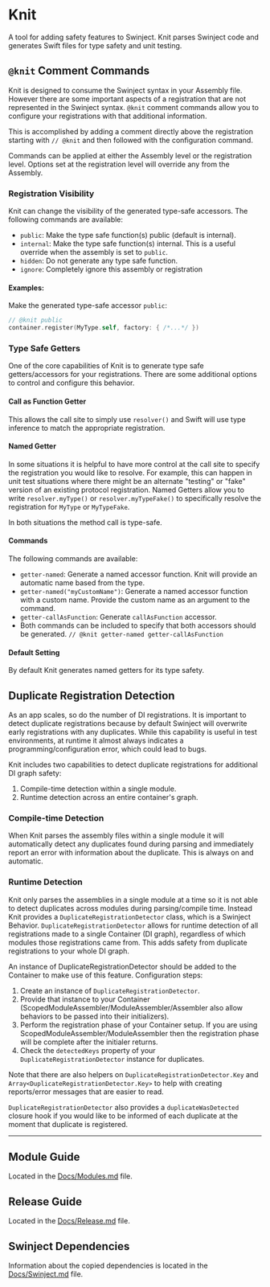 # Knit

A tool for adding safety features to Swinject.
Knit parses Swinject code and generates Swift files for type safety and unit testing.

## `@knit` Comment Commands

Knit is designed to consume the Swinject syntax in your Assembly file. However there are some important aspects of
a registration that are not represented in the Swinject syntax. `@knit` comment commands allow you to configure
your registrations with that additional information.

This is accomplished by adding a comment directly above the registration starting with `// @knit` and then
followed with the configuration command.

Commands can be applied at either the Assembly level or the registration level. Options set at the registration level will override any from the Assembly.

### Registration Visibility

Knit can change the visibility of the generated type-safe accessors.
The following commands are available:

* `public`: Make the type safe function(s) public (default is internal).
* `internal`: Make the type safe function(s) internal. This is a useful override when the assembly is set to `public`.
* `hidden`: Do not generate any type safe function.
* `ignore`: Completely ignore this assembly or registration

#### Examples:

Make the generated type-safe accessor `public`:
``` swift
// @knit public
container.register(MyType.self, factory: { /*...*/ })
```

### Type Safe Getters

One of the core capabilities of Knit is to generate type safe getters/accessors for your registrations.
There are some additional options to control and configure this behavior.

#### Call as Function Getter

This allows the call site to simply use `resolver()` and 
Swift will use type inference to match the appropriate registration.

#### Named Getter

In some situations it is helpful to have more control at the call site to specify the registration you would like to
resolve. 
For example, this can happen in unit test situations where there might be an alternate "testing" or "fake"
version of an existing protocol registration.
Named Getters allow you to write `resolver.myType()` or `resolver.myTypeFake()` to specifically resolve the 
registration for `MyType` or `MyTypeFake`.

In both situations the method call is type-safe.

#### Commands

The following commands are available:
* `getter-named`: Generate a named accessor function. Knit will provide an automatic name based from the type.
* `getter-named("myCustomName")`: Generate a named accessor function with a custom name. Provide the custom name as an argument to the command.
* `getter-callAsFunction`: Generate `callAsFunction` accessor.
* Both commands can be included to specify that both accessors should be generated. `// @knit getter-named getter-callAsFunction`

#### Default Setting

By default Knit generates named getters for its type safety.

## Duplicate Registration Detection

As an app scales, so do the number of DI registrations. It is important to detect duplicate registrations because by
default Swinject will overwrite early registrations with any duplicates.
While this capability is useful in test environments, at runtime it almost always indicates a programming/configuration
error, which could lead to bugs.

Knit includes two capabilities to detect duplicate registrations for additional DI graph safety:

1. Compile-time detection within a single module.
1. Runtime detection across an entire container's graph.

### Compile-time Detection

When Knit parses the assembly files within a single module it will automatically detect any duplicates
found during parsing and immediately report an error with information about the duplicate.
This is always on and automatic.

### Runtime Detection

Knit only parses the assemblies in a single module at a time so it is not able to detect duplicates across modules
during parsing/compile time. 
Instead Knit provides a `DuplicateRegistrationDetector` class, which is a Swinject Behavior.
`DuplicateRegistrationDetector` allows for runtime detection of all registrations made to a single Container (DI graph),
regardless of which modules those registrations came from. 
This adds safety from duplicate registrations to your whole DI graph.

An instance of DuplicateRegistrationDetector should be added to the Container to make use of this feature. Configuration steps:

1. Create an instance of `DuplicateRegistrationDetector`.
1. Provide that instance to your Container (ScopedModuleAssembler/ModuleAssembler/Assembler also allow behaviors to be
    passed into their initializers).
1. Perform the registration phase of your Container setup. If you are using ScopedModuleAssembler/ModuleAssembler then the registration phase will be complete after the initialer returns.
1. Check the `detectedKeys` property of your `DuplicateRegistrationDetector` instance for duplicates.

Note that there are also helpers on `DuplicateRegistrationDetector.Key` and `Array<DuplicateRegistrationDetector.Key>`
to help with creating reports/error messages that are easier to read.

`DuplicateRegistrationDetector` also provides a `duplicateWasDetected` closure hook if you would like to be informed of each
duplicate at the moment that duplicate is registered.

---

## Module Guide

Located in the [Docs/Modules.md](Docs/Modules.md) file.

## Release Guide

Located in the [Docs/Release.md](Docs/Release.md) file.

## Swinject Dependencies

Information about the copied dependencies is located in the [Docs/Swinject.md](Docs/Swinject.md) file.